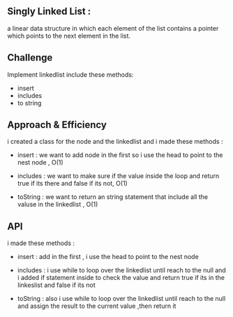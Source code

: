 ## Singly Linked List :

a linear data structure in which each element of the
list contains a pointer which points to the next element in the list.

## Challenge

Implement linkedlist include these methods:
+ insert
+ includes
+ to string

##  Approach & Efficiency 
 i created a class for the node and the linkedlist and i made these methods : 
+ insert : 
 we want to add node in the first so i use the head to point to the nest node , O(1) 
 
+ includes :
 we want to make sure if the value inside the loop and return true if its there and false if its not, O(1)

+ toString : we want to return an string statement that include all the valuse in the linkedlist , O(1)

## API 

i made these methods : 
+ insert : 
 add in the first , i use the head to point to the nest node 
 
+ includes :
 i use while to loop over the linkedlist until reach to the null and i added if statement inside to 
check the value and return true if its in the linkeslist and false if its not

+ toString : also i use while to loop over the linkedlist until reach to the null and assign the result to the current value ,then return it 

